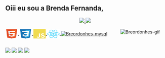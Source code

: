 ## Oiii eu sou a Brenda Fernanda,
<div align="center">
  <a href="https://github.com/BreordonhesDev">
  <img height="140em" src="https://github-readme-stats.vercel.app/api?username=BreordonhesDev&show_icons=true&theme=dark&include_all_commits=true&count_private=true"/>
  <img height="140em" src="https://github-readme-stats.vercel.app/api/top-langs/?username=BreordonhesDev&layout=compact&langs_count=7&theme=dark"/>
</div>
<div style="display: inline_block"><br>
  <img align="center" alt="Breordonhes-HTML" height="30" width="40" src="https://raw.githubusercontent.com/devicons/devicon/master/icons/html5/html5-original.svg">
  <img align="center" alt="Breordonhes-CSS" height="30" width="40" src="https://raw.githubusercontent.com/devicons/devicon/master/icons/css3/css3-original.svg">
  <img align="center" alt="Breordonhes-Js" height="30" width="40" src="https://raw.githubusercontent.com/devicons/devicon/master/icons/javascript/javascript-plain.svg">
  <img align="center" alt="Breordonhes-React" height="30" width="40" src="https://raw.githubusercontent.com/devicons/devicon/master/icons/react/react-original.svg">
  <img align="center" alt="Breordonhes-mysql" height="60" width="50" src="https://cdn.jsdelivr.net/gh/devicons/devicon/icons/mysql/mysql-original-wordmark.svg">
  <img align="right" alt="Breordonhes-gif" height="200" width="140" src="https://i.picasion.com/pic92/5a4ee5e1f67b4b26164c4dd8776e9018.gif">
  </div>
  
  
  ##
  
  <div>
     <a href="https://www.instagram.com/breferord/" target="_blank"><img src="https://img.shields.io/badge/-Instagram-%23E4405F?style=for-the-badge&logo=instagram&logoColor=white" target="_blank"></a>
    <a href = "mailto:bordonhes.fer@gmail.com"><img src="https://img.shields.io/badge/-Gmail-%23333?style=for-the-badge&logo=gmail&logoColor=white" target="_blank"></a>
    <a href="https://www.linkedin.com/in/brenda-fernanda-ordonhes/" target="_blank"><img src="https://img.shields.io/badge/-LinkedIn-%230077B5?style=for-the-badge&logo=linkedin&logoColor=white" target="_blank"></a>
    <a href="https://wa.me/5511943175178"><img src="https://img.shields.io/badge/WhatsApp-25D366?style=for-the-badge&logo=whatsapp&logoColor=white" target="_blank">
    </a>
    
  </div>
